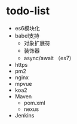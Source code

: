 # todo-list

- es6模块化
- babel支持
    - 对象扩展符
    - 装饰器
    - async/await （es7）
- https
- pm2
- nginx
- mpvue
- koa2
- Maven
    - pom.xml
    - nexus
- Jenkins
